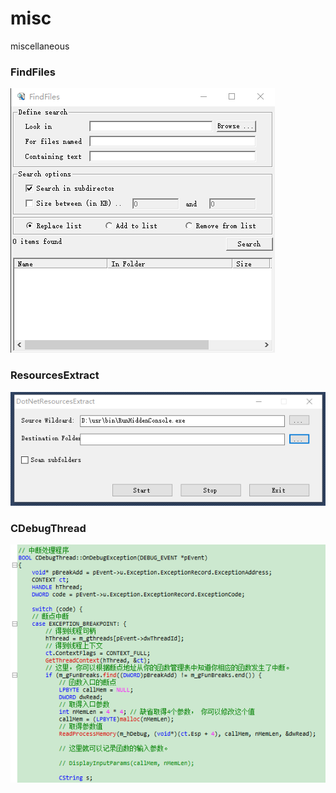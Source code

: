 # misc
miscellaneous

### FindFiles
![FindFiles](https://github.com/sleepreading/res/blob/master/FindFiles.png)

### ResourcesExtract
![ResourcesExtract](https://github.com/sleepreading/res/blob/master/ResourcesExtract.png)

### CDebugThread
![CDebugThread](https://github.com/sleepreading/res/blob/master/CDebugThread.png)
